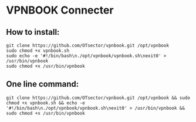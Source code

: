 # VPNBOOK Connecter
## How to install:
	git clone https://github.com/OTsector/vpnbook.git /opt/vpnbook
	sudo chmod +x vpnbook.sh
	sudo echo -e '#!/bin/bash\n./opt/vpnbook/vpnbook.sh\nexit0' > /usr/bin/vpnbook
	sudo chmod +x /usr/bin/vpnbook
## One line command:
	git clone https://github.com/OTsector/vpnbook.git /opt/vpnbook && sudo chmod +x vpnbook.sh && echo -e '#!/bin/bash\n./opt/vpnbook/vpnbook.sh\nexit0' > /usr/bin/vpnbook && sudo chmod +x /usr/bin/vpnbook
